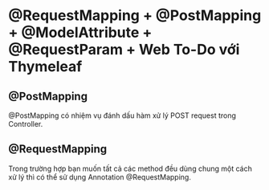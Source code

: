 # @RequestMapping + @PostMapping + @ModelAttribute + @RequestParam + Web To-Do với Thymeleaf 

## @PostMapping
@PostMapping có nhiệm vụ đánh dấu hàm xử lý POST request trong Controller.

## @RequestMapping
Trong trường hợp bạn muốn tất cả các method đều dùng chung một cách xử lý thì có thể sử dụng Annotation @RequestMapping.
